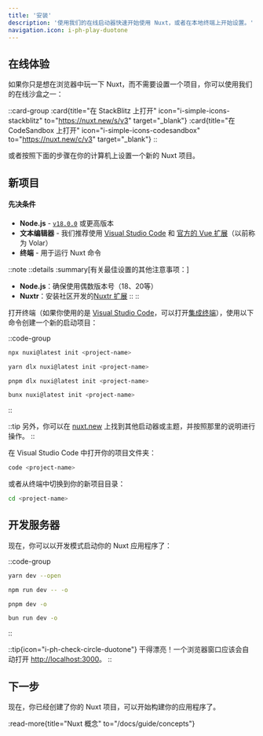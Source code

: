 ```yaml
---
title: '安装'
description: '使用我们的在线启动器快速开始使用 Nuxt，或者在本地终端上开始设置。'
navigation.icon: i-ph-play-duotone
---
```


## 在线体验

如果你只是想在浏览器中玩一下 Nuxt，而不需要设置一个项目，你可以使用我们的在线沙盒之一：

::card-group
  :card{title="在 StackBlitz 上打开" icon="i-simple-icons-stackblitz" to="https://nuxt.new/s/v3" target="_blank"}
  :card{title="在 CodeSandbox 上打开" icon="i-simple-icons-codesandbox" to="https://nuxt.new/c/v3" target="_blank"}
::

或者按照下面的步骤在你的计算机上设置一个新的 Nuxt 项目。

## 新项目

<!-- TODO: 需要在 nuxt/nuxt.com 中修复上游 -->
<!-- markdownlint-disable-next-line MD001 -->
#### 先决条件

- **Node.js** - [`v18.0.0`](https://nodejs.org/en) 或更高版本
- **文本编辑器** - 我们推荐使用 [Visual Studio Code](https://code.visualstudio.com/) 和 [官方的 Vue 扩展](https://marketplace.visualstudio.com/items?itemName=Vue.volar)（以前称为 Volar）
- **终端** - 用于运行 Nuxt 命令

::note
  ::details
  :summary[有关最佳设置的其他注意事项：]
  - **Node.js**：确保使用偶数版本号（18、20等）
  - **Nuxtr**：安装社区开发的[Nuxtr 扩展](https://marketplace.visualstudio.com/items?itemName=Nuxtr.nuxtr-vscode)
  ::
::

打开终端（如果你使用的是 [Visual Studio Code](https://code.visualstudio.com)，可以打开[集成终端](https://code.visualstudio.com/docs/editor/integrated-terminal)），使用以下命令创建一个新的启动项目：

::code-group

```bash [npm]
npx nuxi@latest init <project-name>
```

```bash [yarn]
yarn dlx nuxi@latest init <project-name>
```

```bash [pnpm]
pnpm dlx nuxi@latest init <project-name>
```

```bash [bun]
bunx nuxi@latest init <project-name>
```

::

::tip
另外，你可以在 [nuxt.new](https://nuxt.new) 上找到其他启动器或主题，并按照那里的说明进行操作。
::

在 Visual Studio Code 中打开你的项目文件夹：

```bash [终端]
code <project-name>
```

或者从终端中切换到你的新项目目录：

```bash
cd <project-name>
```

## 开发服务器

现在，你可以以开发模式启动你的 Nuxt 应用程序了：

::code-group

```bash [yarn]
yarn dev --open
```

```bash [npm]
npm run dev -- -o
```

```bash [pnpm]
pnpm dev -o
```

```bash [bun]
bun run dev -o
```
::

::tip{icon="i-ph-check-circle-duotone"}
干得漂亮！一个浏览器窗口应该会自动打开 <http://localhost:3000>。
::

## 下一步

现在，你已经创建了你的 Nuxt 项目，可以开始构建你的应用程序了。

:read-more{title="Nuxt 概念" to="/docs/guide/concepts"}
